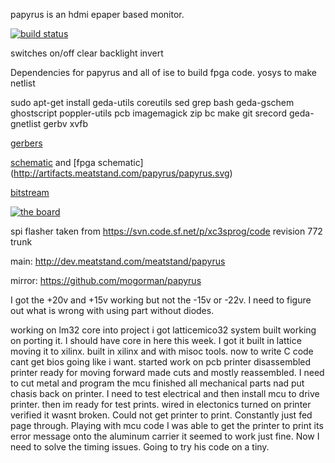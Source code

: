 papyrus is an hdmi epaper based monitor.

[![build status](http://ci.meatstand.com/projects/4/status.png?ref=master)](http://ci.meatstand.com/projects/4?ref=master)

switches
on/off
clear
backlight
invert

Dependencies for papyrus and all of ise to build fpga code. yosys to make netlist

sudo apt-get install geda-utils coreutils sed grep bash geda-gschem ghostscript poppler-utils pcb imagemagick zip bc make git srecord geda-gnetlist gerbv xvfb

[gerbers](http://artifacts.meatstand.com/papyrus/gerbers.zip)

[schematic](http://artifacts.meatstand.com/papyrus/schematic.png) and [fpga schematic] (http://artifacts.meatstand.com/papyrus/papyrus.svg)

[bitstream](http://artifacts.meatstand.com/papyrus/papyrus.bit)

[![the board](http://artifacts.meatstand.com/papyrus/board.png)](http://artifacts.meatstand.com/papyrus/board.png)


spi flasher taken from https://svn.code.sf.net/p/xc3sprog/code revision 772 trunk

main: http://dev.meatstand.com/meatstand/papyrus

mirror: https://github.com/mogorman/papyrus

I got the +20v and +15v working but not the -15v or -22v.  I need to figure out what is wrong with using part without diodes.

working on lm32 core into project
i got latticemico32 system built working on porting it.
I should have core in here this week.  I got it built in lattice moving it to xilinx.
built in xilinx and with misoc tools.  now to write C code
cant get bios going like i want.
started work on pcb printer
disassembled printer ready for moving forward
made cuts and mostly reassembled.  I need to cut metal and program the mcu
finished all mechanical parts nad put chasis back on printer.
I need to test electrical and then install mcu to drive printer.
then im ready for test prints.
wired in electonics turned on printer verified it wasnt broken.
Could not get printer to print.  Constantly just fed page through.
Playing with mcu code I was able to get the printer to print its error message onto the aluminum carrier
it seemed to work just fine.  Now I need to solve the timing issues.  Going to try his code on a tiny.

